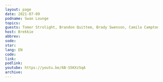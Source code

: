 ```yaml
---
layout: page
date: 2021-07-09
podname: Swan Lounge
topics: 
guests: Tomer Strolight, Brandon Quittem, Brady Swenson, Camila Campton
host: Brekkie
abbrev: 
sode: 
star: 
lang: EN
code: 
link: 
podlink: 
youtube: https://youtu.be/6B-S5KXz5qA
archive: 
---
```

